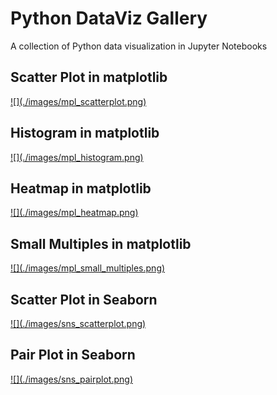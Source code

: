 # Python DataViz Gallery

A collection of Python data visualization in Jupyter Notebooks

## Scatter Plot in matplotlib

<a href='./ipynb/mpl_scatterplot.ipynb'>
![](./images/mpl_scatterplot.png)
</a>

## Histogram in matplotlib

<a href='./ipynb/mpl_histogram.ipynb'>
![](./images/mpl_histogram.png)
</a>

## Heatmap in matplotlib

<a href='./ipynb/mpl_heatmap.ipynb'>
![](./images/mpl_heatmap.png)
</a>

## Small Multiples in matplotlib

<a href='./ipynb/mpl_small_multiples.ipynb'>
![](./images/mpl_small_multiples.png)
</a>

## Scatter Plot in Seaborn

<a href='./ipynb/sns_scatterplot.ipynb'>
![](./images/sns_scatterplot.png)
</a>

## Pair Plot in Seaborn

<a href='./ipynb/sns_pairplot.ipynb'>
![](./images/sns_pairplot.png)
</a>
